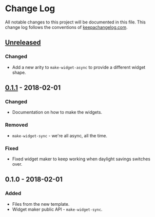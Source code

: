 # Change Log
All notable changes to this project will be documented in this file. This change log follows the conventions of [keepachangelog.com](http://keepachangelog.com/).

## [Unreleased]
### Changed
- Add a new arity to `make-widget-async` to provide a different widget shape.

## [0.1.1] - 2018-02-01
### Changed
- Documentation on how to make the widgets.

### Removed
- `make-widget-sync` - we're all async, all the time.

### Fixed
- Fixed widget maker to keep working when daylight savings switches over.

## 0.1.0 - 2018-02-01
### Added
- Files from the new template.
- Widget maker public API - `make-widget-sync`.

[Unreleased]: https://github.com/your-name/experiments/compare/0.1.1...HEAD
[0.1.1]: https://github.com/your-name/experiments/compare/0.1.0...0.1.1
